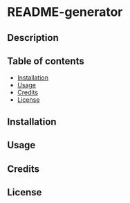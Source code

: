# README-generator

## Description 

## Table of contents

- [Installation](#installation)
- [Usage](#usage)
- [Credits](#credits)
- [License](#license)

## Installation 

## Usage

## Credits

## License 
